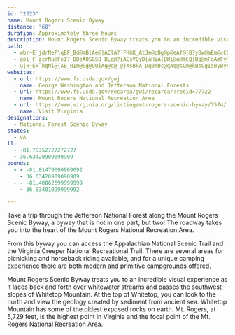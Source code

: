 ```yaml
---
id: "2323"
name: Mount Rogers Scenic Byway
distance: "60"
duration: Approximately three hours
description: Mount Rogers Scenic Byway treats you to an incredible visual experience as it laces back and forth over whitewater streams and passes the southwest slopes of Whitetop Mountain.
path:
  - wbr~E`jdrNeF\qBF_Bd@mBlAe@|AClA?`FHhK_AtJe@pBg@p@eAf@{B?yBw@aEm@cCO{Bg@Qm@{@?sMoLgB}B{JcQ{AcAcCPCPe@BuAzAM|@a@VShDeAzEqD~D{@h@{DxDmBxCwAhAmHrCcBjEqH~YXtMkEvTInA_@j@mAhFuApB}MdHmHtA_D?aCg@kEkBeUcQ_E}@}CK_BVqB|AiD\_GbNmApBkDrDwLfHgAfAaCnEcExIsEdGu@TMl@cEpE{Bl@iGPsIWyEcF]Eg@oAeG{J?[g@?}GaNeDuFkQyPeJoLqBoEgFkJa@aB]?_JwOwE_CeDyDcAwIoAqCe@kBoAqDaBmAeBuCmHcNSq@c@QmBiDMcAg@W{ByD{@u@e@aCsDcEeAw@uA}AiI_JkFkFcEeCmDuAkCg@sHs@qBUqCTcIbAoLZmIp@}Bf@kBPeD\iIt@aFf@cGl@cGv@gGh@iDp@mFr@_If@iS|BaEv@mE`@ic@iKmC?iDbA{@~Ci@p@qGvBmEfHiAjAqEz@}HJ_EiAwU{WkCuA{Bs@aBKmNxC{Br@o@F_DJeEXcEZeG`@eCRuE\_DP{DV
  - qol_F`zcrNu@FeI?_BDeAOSGSB_BLq@?iACsVQyD[aHiA{BWi@a@mCQ}Bq@mFoAmFy@_Be@oPGcFJWs@eAmCu@uAc@wCyAqEWMs@qE_F{Qu@uDQIc@sCkDiN
  - ujx~Ex`hqNi@{AB_HIm@Sg@OQiAg@e@_@}AsBkA_DqBmBc@gAq@sGm@kBsGgIsByByAyC_@uAOmACqBHqAb@uBtCaFvAsFl@m@|Ay@b@s@b@oP?qCU_CQy@uD}L}DmS_@_A}E}GwA]uAEo@HGQKaFKkASy@_BaES_AoCcWI{CXiQIwAw@sEKmBNeF?uBiDmo@SuBoBeKmEqLUqA@mAx@mEB{By@aNmB{RmA_E{BuFyBuEi@qBIsB~@gNEmAOu@s@qBo@eDyAcDgBwCKgANyCKeAs@mA}AkBy@gCQkAIoBO_Ac@qAc@sBAcDMw@w@wA{BcAi@e@e@m@c@qAIy@BgBEkAwBuMAy@JmAZwA`E}LHq@Iy@m@kAe@uASsBkAgC_AmH_@eA}@s@yBk@o@_@kCeEyCgD{@aBI{@DwAX_Bx@gCZyALgADsBKyAcAkGMsABiPIgEKeBs@yDeAcGQeJiBgJsH}QcCuHKeBDkB~@cFH_CEy@wBiRm@mBUc@wGiJuBiDgGoUG_BHeAXqAPiBKyBmH}Te@qBsEk\ImB?wBvAqV@eAOmBsCaM}FsTIo@C{@Hs@bBaHn@eFTmAvAeDbCyDh@gBvG_f@hB}JDoKHsAbA{IGiA{@iG_@eAYk@yDgDsAuAe@}@m@gBSgBKkEc@_FOgGOcCcD{Vy@sCyB{CU_ABeAJg@l@_ApAsAb@_AZeATqB?uAKy@iBgIEaBX_EPq@\m@bDyCX_A@_AOs@o@y@uD{@{CsBoA_@sC]}A?yA^sClBy@Hk@Q}NxXeB~De@dCUnGc@xDw@dD_B`GYn@_Az@w@Lg@?s@QsBgA}FsAcBQo@@i@Ti@`@c@z@OhAAbMOxBaFhXsDfb@Yr@U\_@Lc@AYKe@m@q@_Bo@eAeCaCiBwD_@oASqAOeHc@iB_CyDmFgFcBaCoAwCmKs[aA_BwEeEiAaC_@mB{AsOq@oDkAmDgEkJi@_Bu@gDaCqQyAyF_CiHm@qAiAyAsCeBaMoDqEeBeAs@cDyCwDgFsBmDoAyDyCaLiAgCcBqB}Ay@oCgAcB{AoAiCaDiKe@gAsAsBsBeBoDyA{C_@eEVuNfBgGX{D@w]uA_Aa@o@w@Sy@MyBa@eAo@e@i@EmAVqKrEoA^mAJiA?eAKiA]qFcDot@sf@}F_DoP_IsBmAyAoA_AqAkKuQkC_DkBuAib@gSie@oTgEiBiAW{AKcAHuFtAsYfJaHrEk@VuC`@oGr@_A?mA[}CqBeAYaAEsE?cGRuJr@_Bb@sAdAk@fAY`AiCrLm@xF[rc@VnCpAlGJdBE~@]zAiBrDe@vAY`CUdFDbCxArTBxAI`@Y^[P_@?g@OsDwCi@Os@H_@XcArAu@`@_ADcBGyA`@s@v@iDfFy@`As@\kBNm@b@[fATlI?~COrAy@`EMdCL~BhAhHTtEOjEs@xFKnBH|DrAjJ?pCa@lGAlCT`BvAxDVdCAfA_AzLC~@HdB^rAlHpNxBpFvBtGhDlM|@`C`K|St@dDLxAD`COpBKh@m@|A}@fAy@l@e_@~QkRnMgEtDiFrFcBrB}@fBo@fCYnCOlQFpCfBj\GrCm@rF?zANv@hAxBNp@Bn@C~@{C|O]lCHj_@IdC_@dEuIla@yFfPsCrHmArBoCrDaIbImCfEs@|A_@xAeAdHa@nAg@`AsArAqHrE
websites:
  - url: https://www.fs.usda.gov/gwj
    name: George Washington and Jefferson National Forests
  - url: https://www.fs.usda.gov/recarea/gwj/recarea/?recid=77722
    name: Mount Rogers National Recreation Area
  - url: https://www.virginia.org/listing/mt-rogers-scenic-byway/7574/
    name: Visit Virginia 
designations:
  - National Forest Scenic Byway
states:
  - VA
ll:
  - -81.78352727272727
  - 36.63420909090909
bounds:
  - - -81.81479090909092
    - 36.63420909090909
  - - -81.40062699999999
    - 36.83401099999992

---
```


Take a trip through the Jefferson National Forest along the Mount Rogers Scenic Byway, a byway that is not in one part, but two! The roadway takes you into the heart of the Mount Rogers National Recreation Area.

From this byway you can access the Appalachian National Scenic Trail and the Virginia Creeper National Recreational Trail. There are several areas for picnicking and horseback riding available, and for a unique camping experience there are both modern and primitive campgrounds offered.

Mount Rogers Scenic Byway treats you to an incredible visual experience as it laces back and forth over whitewater streams and passes the southwest slopes of Whitetop Mountain. At the top of Whitetop, you can look to the north and view the geology created by sediment from ancient sea. Whitetop Mountain has some of the oldest exposed rocks on earth. Mt. Rogers, at 5,729 feet, is the highest point in Virginia and the focal point of the Mt. Rogers National Recreation Area.
